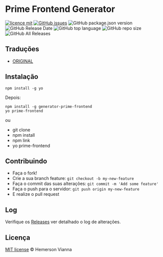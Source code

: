 # Prime Frontend Generator

[![licence mit](https://img.shields.io/badge/license-MIT-blue.svg?style=flat-square)](http://hemersonvianna.mit-license.org/)
[![GitHub issues](https://img.shields.io/github/issues/org-victorinox/prime-frontend-generator.svg)](https://github.com/org-victorinox/prime-frontend-generator/issues)
![GitHub package.json version](https://img.shields.io/github/package-json/v/org-victorinox/prime-frontend-generator.svg)
![GitHub Release Date](https://img.shields.io/github/release-date/org-victorinox/prime-frontend-generator.svg)
![GitHub top language](https://img.shields.io/github/languages/top/org-victorinox/prime-frontend-generator.svg)
![GitHub repo size](https://img.shields.io/github/repo-size/org-victorinox/prime-frontend-generator.svg)
![GitHub All Releases](https://img.shields.io/github/downloads/org-victorinox/prime-frontend-generator/total.svg)

## Traduções

* [ORIGINAL](https://github.com/org-victorinox/prime-frontend-generator/)

## Instalação

```
npm install -g yo
```

Depois: 

```
npm install -g generator-prime-frontend
yo prime-frontend
```

ou

- git clone
- npm install
- npm link
- yo prime-frontend


## Contribuindo

- Faça o fork!
- Crie a sua branch feature: `git checkout -b my-new-feature`
- Faça o commit das suas alterações: `git commit -m 'Add some feature'`
- Faça o push para o servidor: `git push origin my-new-feature`
- E realize o pull request

## Log

Verifique os [Releases](https://github.com/org-victorinox/prime-frontend-generator/releases) ver detalhado o log de alterações.

## Licença

[MIT license](http://hemersonvianna.mit-license.org/) © Hemerson Vianna
